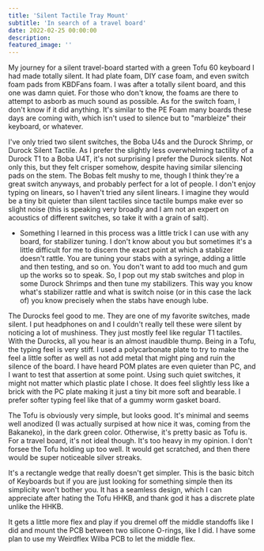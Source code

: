 ```yaml
---
title: 'Silent Tactile Tray Mount'
subtitle: 'In search of a travel board' 
date: 2022-02-25 00:00:00
description: 
featured_image: ''
---
```


My journey for a silent travel-board started with a green Tofu 60 keyboard I had made totally silent. It had plate foam, DIY case foam, and even switch foam pads from KBDFans foam. I was after a totally silent board, and this one was damn quiet. For those who don't know, the foams are there to attempt to asborb as much sound as possible. As for the switch foam, I don't know if it did anything. It's similar to the PE Foam many boards these days are coming with, which isn't used to silence but to "marbleize" their keyboard, or whatever. 

I've only tried two silent switches, the Boba U4s and the Durock Shrimp, or Durock Silent Tactile. As I prefer the slightly less overwhelming tactility of a Durock T1 to a Boba U4T, it's not surprising I prefer the Durock silents. Not only this, but they felt crisper somehow, despite having similar silencing pads on the stem. The Bobas felt mushy to me, though I think they're a great switch anyways, and probably perfect for a lot of people. I don't enjoy typing on linears, so I haven't tried any silent linears. I imagine they would be a tiny bit quieter than silent tactiles since tactile bumps make ever so slight noise (this is speaking very broadly and I am not an expert on acoustics of different switches, so take it with a grain of salt). 

* Something I learned in this process was a little trick I can use with any board, for stabilizer tuning. I don't know about you but sometimes it's a little difficult for me to discern the exact point at which a stablizer doesn't rattle. You are tuning your stabs with a syringe, adding a little and then testing, and so on. You don't want to add too much and gum up the works so to speak. So, I pop out my stab switches and plop in some Durock Shrimps and then tune my stabilizers. This way you know what's stabilizer rattle and what is switch noise (or in this case the lack of) you know precisely when the stabs have enough lube.

The Durocks feel good to me. They are one of my favorite switches, made silent. I put headphones on and I couldn't really tell these were silent by noticing a lot of mushiness. They just mostly feel like regular T1 tactiles. With the Durocks, all you hear is an almost inaudible thump. Being in a Tofu, the typing feel is very stiff. I used a polycarbonate plate to try to make the feel a little softer as well as not add metal that might ping and ruin the silence of the board. I have heard POM plates are even quieter than PC, and I want to test that assertion at some point. Using such quiet switches, it might not matter which plastic plate I chose. It does feel slightly less like a brick with the PC plate making it just a tiny bit more soft and bearable. I prefer softer typing feel like that of a gummy worm gasket board.

The Tofu is obviously very simple, but looks good. It's minimal and seems well anodized (I was actually surpised at how nice it was, coming from the Bakaneko), in the dark green color. Otherwise, it's pretty basic as Tofu is. For a travel board, it's not ideal though. It's too heavy in my opinion. I don't forsee the Tofu holding up too well. It would get scratched, and then there would be super noticeable silver streaks.


It's a rectangle wedge that really doesn't get simpler. This is the basic bitch of Keyboards but if you are just looking for something simple then its simplicity won't bother you. It has a seamless design, which I can appreciate after hating the Tofu HHKB, and thank god it has a discrete plate unlike the HHKB.

It gets a little more flex and play if you dremel off the middle standoffs like I did and mount the PCB between two silicone O-rings, like I did. I have some plan to use my Weirdflex Wilba PCB to let the middle flex. 